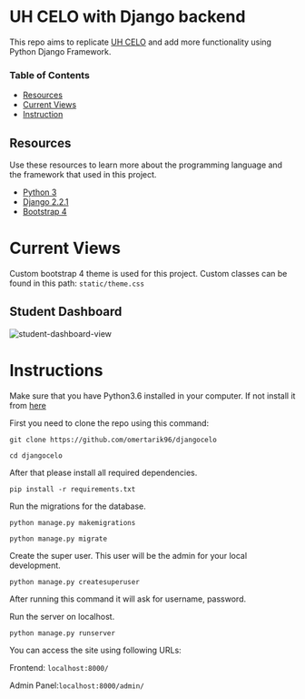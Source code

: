 # UH CELO with Django backend

This repo aims to replicate [UH CELO](https://dev.azure.com/celocsuh/CELO) and add more functionality using Python Django Framework.

### Table of Contents
* [Resources](#resources)
* [Current Views](#current-views)
* [Instruction](#instructions)


## Resources <a name="resources"></a>
Use these resources to learn more about the programming language and the framework that used in this project.
- [Python 3](https://docs.python.org/3/)
- [Django 2.2.1](https://docs.djangoproject.com/en/2.2/)
- [Bootstrap 4](https://getbootstrap.com/docs/4.3/getting-started/introduction/)

# Current Views <a name="current-views"></a>

Custom bootstrap 4 theme is used for this project. Custom classes can be found in this path: ``static/theme.css`` 

## Student Dashboard

![student-dashboard-view](https://i.imgur.com/14Lmdrb.png)

# Instructions <a name="instructions"></a>

Make sure that you have Python3.6 installed in your computer. If not install it from [here](https://www.python.org/)

First you need to clone the repo using this command:

``git clone https://github.com/omertarik96/djangocelo``

``cd djangocelo``


After that please install all required dependencies.

``pip install -r requirements.txt`` 

Run the migrations for the database.

``python manage.py makemigrations``

``python manage.py migrate``

Create the super user. This user will be the admin for your local development.

``python manage.py createsuperuser ``

After running this command it will ask for username, password.

Run the server on localhost.

``python manage.py runserver``

You can access the site using following URLs:

Frontend: ``localhost:8000/``

Admin Panel:``localhost:8000/admin/`` 